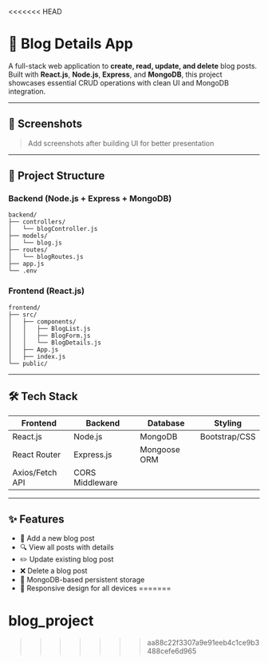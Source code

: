 <<<<<<< HEAD

# 📝 Blog Details App

A full-stack web application to **create, read, update, and delete** blog posts. Built with **React.js**, **Node.js**, **Express**, and **MongoDB**, this project showcases essential CRUD operations with clean UI and MongoDB integration.

---

## 📸 Screenshots

> Add screenshots after building UI for better presentation

---

## 📁 Project Structure

### Backend (Node.js + Express + MongoDB)
```
backend/
├── controllers/
│   └── blogController.js
├── models/
│   └── blog.js
├── routes/
│   └── blogRoutes.js
├── app.js
└── .env
```

### Frontend (React.js)
```
frontend/
├── src/
│   ├── components/
│   │   ├── BlogList.js
│   │   ├── BlogForm.js
│   │   └── BlogDetails.js
│   ├── App.js
│   ├── index.js
└── public/
```

---

## 🛠️ Tech Stack

| Frontend       | Backend          | Database     | Styling     |
|----------------|------------------|--------------|-------------|
| React.js       | Node.js          | MongoDB      | Bootstrap/CSS |
| React Router   | Express.js       | Mongoose ORM |             |
| Axios/Fetch API| CORS Middleware  |              |             |

---

## ✨ Features

- 📝 Add a new blog post
- 🔍 View all posts with details
- ✏️ Update existing blog post
- ❌ Delete a blog post
- 💾 MongoDB-based persistent storage
- 📱 Responsive design for all devices
=======
# blog_project
>>>>>>> aa88c22f3307a9e91eeb4c1ce9b3488cefe6d965
